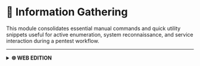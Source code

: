 # 🔎 Information Gathering

This module consolidates essential manual commands and quick utility snippets useful for active enumeration, system reconnaissance, and service interaction during a pentest workflow.

---

<details>
  <summary><strong>🌐 WEB EDITION</strong></summary>

  This section offers a curated set of manual commands and quick utilities specifically designed for web-focused reconnaissance. It supports both passive techniques—gathering publicly available intel without directly touching the target—and active methods—interacting with the web app to discover hidden elements or vulnerabilities. These techniques help build a rich contextual map of the target, revealing domains, subdomains, technologies, directories, and potential attack surfaces.

  ---

  <details>
    <summary><strong>🌍 WHOIS</strong></summary>

  Command
  ```bash
  whois domain.com
  ```
  
  </details>

  ---

  <details>
    <summary><strong>🖧 DNS</strong></summary>

  Default A record lookup
  ```bash
  dig domain.com
  ```

  Just IPs
  ```bash
  dig +short domain.com
  ```

  Mail Servers
  ```bash
  dig domain.com MX
  ```

  Reverse Lookup to find the associated host name.
  ```bash
  dig -x <IP>
  ```

  </details>

  ---

  <details>
    <summary><strong>🔗 Subdomains</strong></summary>

  FFUF
  ```bash
  ffuf -u http://domain.com/ \
  -w /usr/share/seclists/Discovery/DNS/subdomains-top1million-5000.txt \
  -H "Host: FUZZ.titanic.htb" \
  -t 100 \
  -fl 0 \
  -fc 403,404 \
  -mc all \
  -ac \
  -o titanic-subdomains.json \
  -of json \
  -s
  ```

  gobuster
  ```bash
  gobuster dns \
  -d inlanefreight.com \
  -w /usr/share/seclists/Discovery/DNS/subdomains-top1million-5000.txt \
  -t 100 \
  --timeout 5s \
  -i \
  -o gobuster-dns.txt
  ```

  dnsenum
  ```bash
  dnsenum \
  --enum \
  -f /usr/share/seclists/Discovery/DNS/subdomains-top1million-5000.txt \
  domain.com
  ```

  </details>

  ---

</details>
